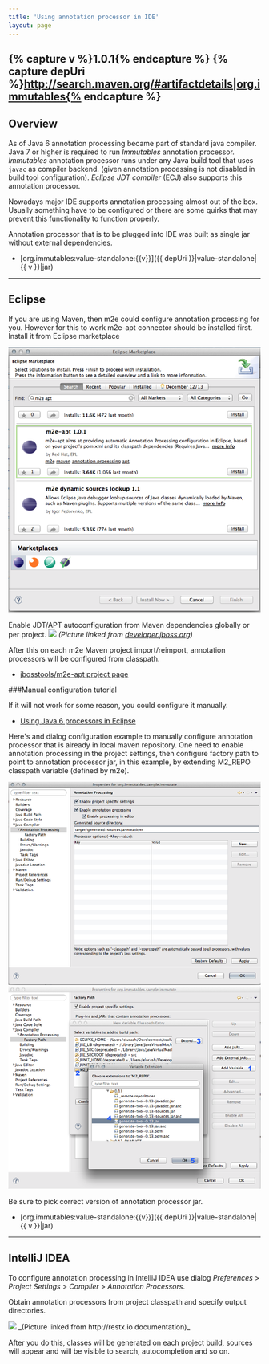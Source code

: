 ```yaml
---
title: 'Using annotation processor in IDE'
layout: page
---
```


{% capture v %}1.0.1{% endcapture %}
{% capture depUri %}http://search.maven.org/#artifactdetails|org.immutables{% endcapture %}
--------
Overview
--------

As of Java 6 annotation processing became part of standard java compiler.
Java 7 or higher is required to run _Immutables_ annotation processor.
_Immutables_ annotation processor runs under any Java build tool that uses `javac` as compiler backend.
(given annotation processing is not disabled in build tool configuration).
_Eclipse JDT compiler_ (ECJ) also supports this annotation processor.

Nowadays major IDE supports annotation processing almost out of the box.
Usually something have to be configured or there are some quirks that may prevent this functionality to function properly.

Annotation processor that is to be plugged into IDE was built as single jar without external dependencies.

- [org.immutables:value-standalone:{{v}}]({{ depUri }}|value-standalone|{{ v }}|jar)

-------
Eclipse
-------

If you are using Maven, then m2e could configure annotation processing for you. However for this to work m2e-apt connector should be installed first. Install it from Eclipse marketplace

<img src="pix/eclipse-marketplace.png">

Enable JDT/APT autoconfiguration from Maven dependencies globally or per project.
<img src="https://developer.jboss.org/servlet/JiveServlet/downloadImage/38-4947-18599/620-226/m2e-apt-prefs.png">
_(Picture linked from [developer.jboss.org](https://developer.jboss.org/en/tools/blog/2012/05/20/annotation-processing-support-in-m2e-or-m2e-apt-100-is-out))_

After this on each m2e Maven project import/reimport, annotation processors will be configured from classpath.

- [jbosstools/m2e-apt project page](https://github.com/jbosstools/m2e-apt)

###Manual configuration tutorial

If it will not work for some reason, you could configure it manually. 

* [Using Java 6 processors in Eclipse](http://kerebus.com/2011/02/using-java-6-processors-in-eclipse/)

Here's and dialog configuration example to manually configure annotation processor that is already in local maven repository. One need to enable annotation processing in the project settings, then configure factory path to point to annotation processor jar, in this example, by extending M2_REPO classpath variable (defined by m2e).

<img src="pix/eclipse-annotation-processing.png">

<img src="pix/eclipse-factory-path.png">

Be sure to pick correct version of annotation processor jar.

- [org.immutables:value-standalone:{{v}}]({{ depUri }}|value-standalone|{{ v }}|jar)

-------------
IntelliJ IDEA
-------------
To configure annotation processing in IntelliJ IDEA use dialog
_Preferences_ > _Project Settings_ > _Compiler_ > _Annotation Processors_.

Obtain annotation processors from project classpath and specify output directories.

<img src="http://restx.io/images/docs/idea-annotation-processor-preferences.png">
_(Picture linked from http://restx.io documentation)_

After you do this, classes will be generated on each project build, sources will appear and will be visible to search, autocompletion and so on.
